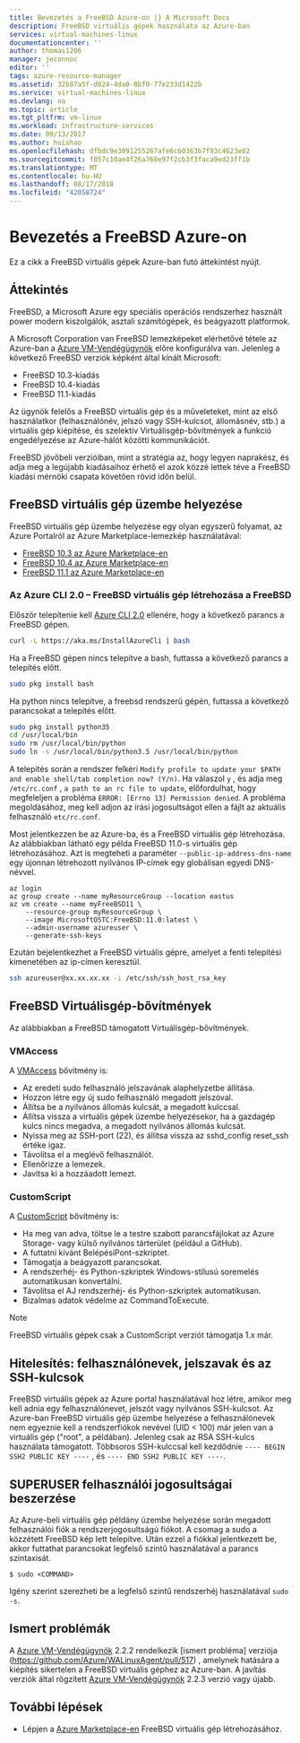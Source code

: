 ```yaml
---
title: Bevezetés a FreeBSD Azure-on |} A Microsoft Docs
description: FreeBSD virtuális gépek használata az Azure-ban
services: virtual-machines-linux
documentationcenter: ''
author: thomas1206
manager: jeconnoc
editor: ''
tags: azure-resource-manager
ms.assetid: 32b87a5f-d024-4da0-8bf0-77e233d1422b
ms.service: virtual-machines-linux
ms.devlang: na
ms.topic: article
ms.tgt_pltfrm: vm-linux
ms.workload: infrastructure-services
ms.date: 09/13/2017
ms.author: huishao
ms.openlocfilehash: dfbdc9e3091255267afe6c60363b7f93c4623e02
ms.sourcegitcommit: f057c10ae4f26a768e97f2cb3f3faca9ed23ff1b
ms.translationtype: MT
ms.contentlocale: hu-HU
ms.lasthandoff: 08/17/2018
ms.locfileid: "42058724"
---
```

# <a name="introduction-to-freebsd-on-azure"></a>Bevezetés a FreeBSD Azure-on
Ez a cikk a FreeBSD virtuális gépek Azure-ban futó áttekintést nyújt.

## <a name="overview"></a>Áttekintés
FreeBSD, a Microsoft Azure egy speciális operációs rendszerhez használt power modern kiszolgálók, asztali számítógépek, és beágyazott platformok.

A Microsoft Corporation van FreeBSD lemezképeket elérhetővé tétele az Azure-ban a [Azure VM-Vendégügynök](https://github.com/Azure/WALinuxAgent/) előre konfigurálva van. Jelenleg a következő FreeBSD verziók képként által kínált Microsoft:

- FreeBSD 10.3-kiadás
- FreeBSD 10.4-kiadás
- FreeBSD 11.1-kiadás

Az ügynök felelős a FreeBSD virtuális gép és a műveleteket, mint az első használatkor (felhasználónév, jelszó vagy SSH-kulcsot, állomásnév, stb.) a virtuális gép kiépítése, és szelektív Virtuálisgép-bővítmények a funkció engedélyezése az Azure-hálót közötti kommunikációt.

FreeBSD jövőbeli verzióiban, mint a stratégia az, hogy legyen naprakész, és adja meg a legújabb kiadásaihoz érhető el azok közzé lettek téve a FreeBSD kiadási mérnöki csapata követően rövid időn belül.

## <a name="deploying-a-freebsd-virtual-machine"></a>FreeBSD virtuális gép üzembe helyezése
FreeBSD virtuális gép üzembe helyezése egy olyan egyszerű folyamat, az Azure Portalról az Azure Marketplace-lemezkép használatával:

- [FreeBSD 10.3 az Azure Marketplace-en](https://azure.microsoft.com/marketplace/partners/microsoft/freebsd103)
- [FreeBSD 10.4 az Azure Marketplace-en](https://azuremarketplace.microsoft.com/en-us/marketplace/apps/Microsoft.FreeBSD104)
- [FreeBSD 11.1 az Azure Marketplace-en](https://azuremarketplace.microsoft.com/marketplace/apps/Microsoft.FreeBSD111)

### <a name="create-a-freebsd-vm-through-azure-cli-20-on-freebsd"></a>Az Azure CLI 2.0 – FreeBSD virtuális gép létrehozása a FreeBSD
Először telepítenie kell [Azure CLI 2.0](https://docs.microsoft.com/cli/azure/get-started-with-azure-cli) ellenére, hogy a következő parancs a FreeBSD gépen.

```bash 
curl -L https://aka.ms/InstallAzureCli | bash
```

Ha a FreeBSD gépen nincs telepítve a bash, futtassa a következő parancs a telepítés előtt. 

```bash
sudo pkg install bash
```

Ha python nincs telepítve, a freebsd rendszerű gépén, futtassa a következő parancsokat a telepítés előtt. 

```bash
sudo pkg install python35
cd /usr/local/bin 
sudo rm /usr/local/bin/python 
sudo ln -s /usr/local/bin/python3.5 /usr/local/bin/python
```

A telepítés során a rendszer felkéri `Modify profile to update your $PATH and enable shell/tab completion now? (Y/n)`. Ha válaszol `y` , és adja meg `/etc/rc.conf` , `a path to an rc file to update`, előfordulhat, hogy megfeleljen a probléma `ERROR: [Errno 13] Permission denied`. A probléma megoldásához, meg kell adjon az írási jogosultságot ellen a fájlt az aktuális felhasználó `etc/rc.conf`.

Most jelentkezzen be az Azure-ba, és a FreeBSD virtuális gép létrehozása. Az alábbiakban látható egy példa FreeBSD 11.0-s virtuális gép létrehozásához. Azt is megteheti a paraméter `--public-ip-address-dns-name` egy újonnan létrehozott nyilvános IP-címek egy globálisan egyedi DNS-névvel. 

```azurecli
az login 
az group create --name myResourceGroup --location eastus
az vm create --name myFreeBSD11 \
    --resource-group myResourceGroup \
    --image MicrosoftOSTC:FreeBSD:11.0:latest \
    --admin-username azureuser \
    --generate-ssh-keys
```

Ezután bejelentkezhet a FreeBSD virtuális gépre, amelyet a fenti telepítési kimenetében az ip-címen keresztül. 

```bash
ssh azureuser@xx.xx.xx.xx -i /etc/ssh/ssh_host_rsa_key
```   

## <a name="vm-extensions-for-freebsd"></a>FreeBSD Virtuálisgép-bővítmények
Az alábbiakban a FreeBSD támogatott Virtuálisgép-bővítmények.

### <a name="vmaccess"></a>VMAccess
A [VMAccess](https://github.com/Azure/azure-linux-extensions/tree/master/VMAccess) bővítmény is:

* Az eredeti sudo felhasználó jelszavának alaphelyzetbe állítása.
* Hozzon létre egy új sudo felhasználó megadott jelszóval.
* Állítsa be a nyilvános állomás kulcsát, a megadott kulccsal.
* Állítsa vissza a virtuális gépek üzembe helyezésekor, ha a gazdagép kulcs nincs megadva, a megadott nyilvános állomás kulcsát.
* Nyissa meg az SSH-port (22), és állítsa vissza az sshd_config reset_ssh értéke igaz.
* Távolítsa el a meglévő felhasználót.
* Ellenőrizze a lemezek.
* Javítsa ki a hozzáadott lemezt.

### <a name="customscript"></a>CustomScript
A [CustomScript](https://github.com/Azure/azure-linux-extensions/tree/master/CustomScript) bővítmény is:

* Ha meg van adva, töltse le a testre szabott parancsfájlokat az Azure Storage- vagy külső nyilvános tárterület (például a GitHub).
* A futtatni kívánt BelépésiPont-szkriptet.
* Támogatja a beágyazott parancsokat.
* A rendszerhéj- és Python-szkriptek Windows-stílusú soremelés automatikusan konvertálni.
* Távolítsa el AJ rendszerhéj- és Python-szkriptek automatikusan.
* Bizalmas adatok védelme az CommandToExecute.

> [!NOTE]
> FreeBSD virtuális gépek csak a CustomScript verziót támogatja 1.x már.  

## <a name="authentication-user-names-passwords-and-ssh-keys"></a>Hitelesítés: felhasználónevek, jelszavak és az SSH-kulcsok
FreeBSD virtuális gépek az Azure portal használatával hoz létre, amikor meg kell adnia egy felhasználónevet, jelszót vagy nyilvános SSH-kulcsot.
Az Azure-ban FreeBSD virtuális gép üzembe helyezése a felhasználónevek nem egyeznie kell a rendszerfiókok nevével (UID < 100) már jelen van a virtuális gép ("root", a példában).
Jelenleg csak az RSA SSH-kulcs használata támogatott. Többsoros SSH-kulccsal kell kezdődnie `---- BEGIN SSH2 PUBLIC KEY ----` , és `---- END SSH2 PUBLIC KEY ----`.

## <a name="obtaining-superuser-privileges"></a>SUPERUSER felhasználói jogosultságai beszerzése
Az Azure-beli virtuális gép példány üzembe helyezése során megadott felhasználói fiók a rendszerjogosultságú fiókot. A csomag a sudo a közzétett FreeBSD kép lett telepítve.
Után ezzel a fiókkal jelentkezett be, akkor futtathat parancsokat legfelső szintű használatával a parancs szintaxisát.

```
$ sudo <COMMAND>
```

Igény szerint szerezheti be a legfelső szintű rendszerhéj használatával `sudo -s`.

## <a name="known-issues"></a>Ismert problémák
A [Azure VM-Vendégügynök](https://github.com/Azure/WALinuxAgent/) 2.2.2 rendelkezik [ismert probléma] verziója (https://github.com/Azure/WALinuxAgent/pull/517) , amelynek hatására a kiépítés sikertelen a FreeBSD virtuális géphez az Azure-ban. A javítás verziók által rögzített [Azure VM-Vendégügynök](https://github.com/Azure/WALinuxAgent/) 2.2.3 verzió vagy újabb. 

## <a name="next-steps"></a>További lépések
* Lépjen a [Azure Marketplace-en](https://azuremarketplace.microsoft.com/marketplace/apps/Microsoft.FreeBSD111) FreeBSD virtuális gép létrehozásához.
